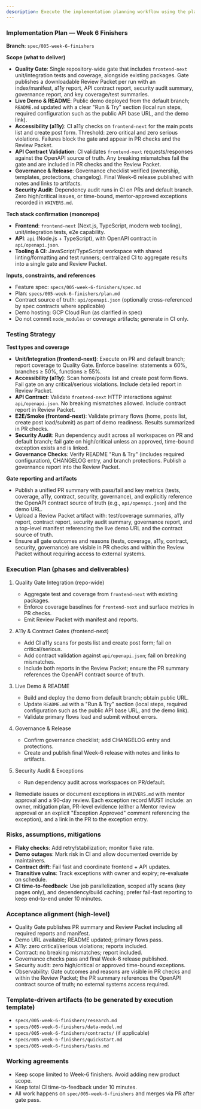 ```yaml
---
description: Execute the implementation planning workflow using the plan template to generate design artifacts.
---
```


### Implementation Plan — Week 6 Finishers

**Branch**: `spec/005-week-6-finishers`

**Scope (what to deliver)**
- **Quality Gate**: Single repository-wide gate that includes `frontend-next` unit/integration tests and coverage, alongside existing packages. Gate publishes a downloadable Review Packet per run with an index/manifest, a11y report, API contract report, security audit summary, governance report, and key coverage/test summaries.
 - **Live Demo & README**: Public demo deployed from the default branch; `README.md` updated with a clear "Run & Try" section (local run steps, required configuration such as the public API base URL, and the demo link).
- **Accessibility (a11y)**: CI a11y checks on `frontend-next` for the main posts list and create post form. Threshold: zero critical and zero serious violations. Failures block the gate and appear in PR checks and the Review Packet.
- **API Contract Validation**: CI validates `frontend-next` requests/responses against the OpenAPI source of truth. Any breaking mismatches fail the gate and are included in PR checks and the Review Packet.
- **Governance & Release**: Governance checklist verified (ownership, templates, protections, changelog). Final Week-6 release published with notes and links to artifacts.
- **Security Audit**: Dependency audit runs in CI on PRs and default branch. Zero high/critical issues, or time-bound, mentor-approved exceptions recorded in `WAIVERS.md`.

**Tech stack confirmation (monorepo)**
- **Frontend**: `frontend-next` (Next.js, TypeScript, modern web tooling), unit/integration tests, e2e capability.
- **API**: `api` (Node.js + TypeScript), with OpenAPI contract in `api/openapi.json`.
- **Tooling & CI**: JavaScript/TypeScript workspace with shared linting/formatting and test runners; centralized CI to aggregate results into a single gate and Review Packet.

**Inputs, constraints, and references**
- Feature spec: `specs/005-week-6-finishers/spec.md`
- Plan: `specs/005-week-6-finishers/plan.md`
- Contract source of truth: `api/openapi.json` (optionally cross-referenced by spec contracts where applicable)
- Demo hosting: GCP Cloud Run (as clarified in spec)
- Do not commit `node_modules` or coverage artifacts; generate in CI only.

### Testing Strategy

**Test types and coverage**
- **Unit/Integration (frontend-next)**: Execute on PR and default branch; report coverage to Quality Gate. Enforce baseline: statements ≥ 60%, branches ≥ 50%, functions ≥ 55%.
- **Accessibility (a11y)**: Scan home/posts list and create post form flows. Fail gate on any critical/serious violations. Include detailed report in Review Packet.
- **API Contract**: Validate `frontend-next` HTTP interactions against `api/openapi.json`. No breaking mismatches allowed. Include contract report in Review Packet.
- **E2E/Smoke (frontend-next)**: Validate primary flows (home, posts list, create post load/submit) as part of demo readiness. Results summarized in PR checks.
- **Security Audit**: Run dependency audit across all workspaces on PR and default branch; fail gate on high/critical unless an approved, time-bound exception exists and is linked.
- **Governance Checks**: Verify README "Run & Try" (includes required configuration), CHANGELOG entry, and branch protections. Publish a governance report into the Review Packet.

**Gate reporting and artifacts**
- Publish a unified PR summary with pass/fail and key metrics (tests, coverage, a11y, contract, security, governance), and explicitly reference the OpenAPI contract source of truth (e.g., `api/openapi.json`) and the demo URL.
 - Upload a Review Packet artifact with: test/coverage summaries, a11y report, contract report, security audit summary, governance report, and a top-level manifest referencing the live demo URL and the contract source of truth.
 - Ensure all gate outcomes and reasons (tests, coverage, a11y, contract, security, governance) are visible in PR checks and within the Review Packet without requiring access to external systems.

### Execution Plan (phases and deliverables)

1) Quality Gate Integration (repo-wide)
   - Aggregate test and coverage from `frontend-next` with existing packages.
   - Enforce coverage baselines for `frontend-next` and surface metrics in PR checks.
   - Emit Review Packet with manifest and reports.

2) A11y & Contract Gates (frontend-next)
   - Add CI a11y scans for posts list and create post form; fail on critical/serious.
   - Add contract validation against `api/openapi.json`; fail on breaking mismatches.
   - Include both reports in the Review Packet; ensure the PR summary references the OpenAPI contract source of truth.

3) Live Demo & README
   - Build and deploy the demo from default branch; obtain public URL.
   - Update `README.md` with a "Run & Try" section (local steps, required configuration such as the public API base URL, and the demo link).
   - Validate primary flows load and submit without errors.

4) Governance & Release
   - Confirm governance checklist; add CHANGELOG entry and protections.
   - Create and publish final Week-6 release with notes and links to artifacts.

5) Security Audit & Exceptions
   - Run dependency audit across workspaces on PR/default.
- Remediate issues or document exceptions in `WAIVERS.md` with mentor approval and a 90-day review. Each exception record MUST include: an owner, mitigation plan, PR-level evidence (either a Mentor review approval or an explicit "Exception Approved" comment referencing the exception), and a link in the PR to the exception entry.

### Risks, assumptions, mitigations
- **Flaky checks**: Add retry/stabilization; monitor flake rate.
- **Demo outages**: Mark risk in CI and allow documented override by maintainers.
- **Contract drift**: Fail fast and coordinate frontend + API updates.
- **Transitive vulns**: Track exceptions with owner and expiry; re-evaluate on schedule.
 - **CI time-to-feedback**: Use job parallelization, scoped a11y scans (key pages only), and dependency/build caching; prefer fail-fast reporting to keep end-to-end under 10 minutes.

### Acceptance alignment (high-level)
- Quality Gate publishes PR summary and Review Packet including all required reports and manifest.
- Demo URL available; README updated; primary flows pass.
- A11y: zero critical/serious violations; reports included.
- Contract: no breaking mismatches; report included.
- Governance checks pass and final Week-6 release published.
- Security audit: zero high/critical or approved time-bound exceptions.
 - Observability: Gate outcomes and reasons are visible in PR checks and within the Review Packet; the PR summary references the OpenAPI contract source of truth; no external systems access required.

### Template-driven artifacts (to be generated by execution template)
- `specs/005-week-6-finishers/research.md`
- `specs/005-week-6-finishers/data-model.md`
- `specs/005-week-6-finishers/contracts/` (if applicable)
- `specs/005-week-6-finishers/quickstart.md`
- `specs/005-week-6-finishers/tasks.md`

### Working agreements
- Keep scope limited to Week-6 finishers. Avoid adding new product scope.
- Keep total CI time-to-feedback under 10 minutes.
- All work happens on `spec/005-week-6-finishers` and merges via PR after gate pass.

